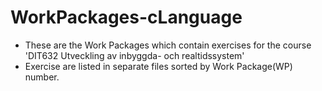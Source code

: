 # WorkPackages-cLanguage
- These are the Work Packages which contain exercises for the course 'DIT632 Utveckling av inbyggda- och realtidssystem'
- Exercise are listed in separate files sorted by Work Package(WP) number.


